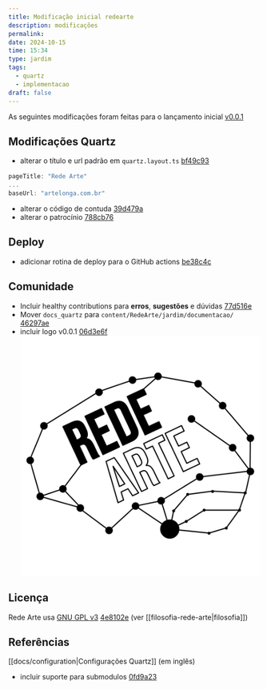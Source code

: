 ```yaml
---
title: Modificação inicial redearte
description: modificações
permalink: 
date: 2024-10-15
time: 15:34
type: jardim
tags:
  - quartz
  - implementacao
draft: false
---
```

As seguintes modificações foram feitas para o lançamento inicial [v0.0.1](https://github.com/artelonga/redearte/releases/tag/v0.0.1)

## Modificações Quartz
- alterar o título e url padrão em `quartz.layout.ts` [bf49c93](bf49c934467b61cfb0997c3e918e27a51cc0f327)

```ts
pageTitle: "Rede Arte"
...
baseUrl: "artelonga.com.br"
```

* alterar o código de contuda [39d479a](https://github.com/artelonga/redearte/commit/39d479abed62fb74d83fd7735534d0fa6ee19d7a)
* alterar o patrocínio [788cb76](https://github.com/artelonga/redearte/commit/788cb76484690535a816cbcfdc66fe3a5574dbf5)

## Deploy  

* adicionar rotina de deploy para o GitHub actions [be38c4c](https://github.com/artelonga/redearte/commit/be38c4c97de2d5076f644896bf569eba06b74848)

## Comunidade

* Incluir healthy contributions para **erros**, **sugestões** e dúvidas [77d516e](https://github.com/artelonga/redearte/commit/77d516e61d1d2dab8788ffc992972d95ac1d92e4)
* Mover `docs_quartz` para `content/RedeArte/jardim/documentacao/` [46297ae](https://github.com/artelonga/redearte/commit/46297aed597da1c40ef8a24f9a3303d45be2e5f6)
* incluir logo v0.0.1 [06d3e6f](https://github.com/artelonga/redearte/commit/06d3e6f22b9f62aefba029a8eb93b90f7a49c84c)
	![logo|400x400](https://raw.githubusercontent.com/artelonga/redearte/06d3e6f22b9f62aefba029a8eb93b90f7a49c84c/content/midia/imagens/redearte.png)


## Licença 

Rede Arte usa [GNU GPL v3](https://www.gnu.org/licenses/gpl-3.0.pt-br.html) [4e8102e](https://github.com/artelonga/redearte/commit/4e8102e31aac17023770d33191e2f4de610033a0) (ver [[filosofia-rede-arte|filosofia]])

## Referências
[[docs/configuration|Configurações Quartz]] (em inglês) 


* incluir suporte para submodulos [0fd9a23](https://github.com/artelonga/redearte/commit/0fd9a233609d5f150aa01ffefaff39bc677ed427)